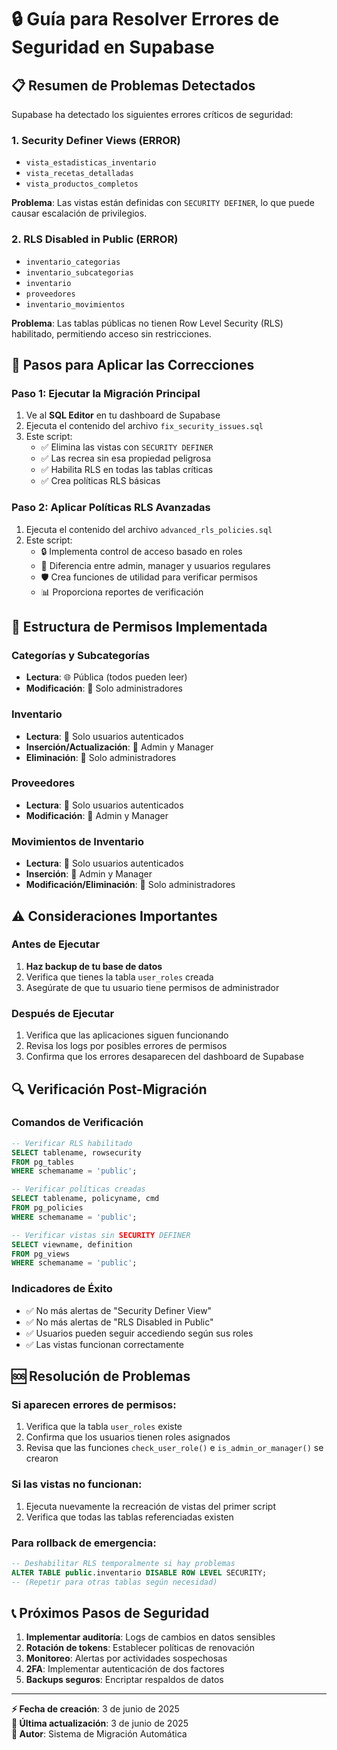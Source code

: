 # 🔒 Guía para Resolver Errores de Seguridad en Supabase

## 📋 Resumen de Problemas Detectados

Supabase ha detectado los siguientes errores críticos de seguridad:

### 1. Security Definer Views (ERROR)

- `vista_estadisticas_inventario`
- `vista_recetas_detalladas`
- `vista_productos_completos`

**Problema**: Las vistas están definidas con `SECURITY DEFINER`, lo que puede causar escalación de privilegios.

### 2. RLS Disabled in Public (ERROR)

- `inventario_categorias`
- `inventario_subcategorias`
- `inventario`
- `proveedores`
- `inventario_movimientos`

**Problema**: Las tablas públicas no tienen Row Level Security (RLS) habilitado, permitiendo acceso sin restricciones.

## 🚀 Pasos para Aplicar las Correcciones

### Paso 1: Ejecutar la Migración Principal

1. Ve al **SQL Editor** en tu dashboard de Supabase
2. Ejecuta el contenido del archivo `fix_security_issues.sql`
3. Este script:
   - ✅ Elimina las vistas con `SECURITY DEFINER`
   - ✅ Las recrea sin esa propiedad peligrosa
   - ✅ Habilita RLS en todas las tablas críticas
   - ✅ Crea políticas RLS básicas

### Paso 2: Aplicar Políticas RLS Avanzadas

1. Ejecuta el contenido del archivo `advanced_rls_policies.sql`
2. Este script:
   - 🔒 Implementa control de acceso basado en roles
   - 👥 Diferencia entre admin, manager y usuarios regulares
   - 🛡️ Crea funciones de utilidad para verificar permisos
   - 📊 Proporciona reportes de verificación

## 🎯 Estructura de Permisos Implementada

### Categorías y Subcategorías

- **Lectura**: 🌐 Pública (todos pueden leer)
- **Modificación**: 👑 Solo administradores

### Inventario

- **Lectura**: 🔐 Solo usuarios autenticados
- **Inserción/Actualización**: 👥 Admin y Manager
- **Eliminación**: 👑 Solo administradores

### Proveedores

- **Lectura**: 🔐 Solo usuarios autenticados
- **Modificación**: 👥 Admin y Manager

### Movimientos de Inventario

- **Lectura**: 🔐 Solo usuarios autenticados
- **Inserción**: 👥 Admin y Manager
- **Modificación/Eliminación**: 👑 Solo administradores

## ⚠️ Consideraciones Importantes

### Antes de Ejecutar

1. **Haz backup de tu base de datos**
2. Verifica que tienes la tabla `user_roles` creada
3. Asegúrate de que tu usuario tiene permisos de administrador

### Después de Ejecutar

1. Verifica que las aplicaciones siguen funcionando
2. Revisa los logs por posibles errores de permisos
3. Confirma que los errores desaparecen del dashboard de Supabase

## 🔍 Verificación Post-Migración

### Comandos de Verificación

```sql
-- Verificar RLS habilitado
SELECT tablename, rowsecurity
FROM pg_tables
WHERE schemaname = 'public';

-- Verificar políticas creadas
SELECT tablename, policyname, cmd
FROM pg_policies
WHERE schemaname = 'public';

-- Verificar vistas sin SECURITY DEFINER
SELECT viewname, definition
FROM pg_views
WHERE schemaname = 'public';
```

### Indicadores de Éxito

- ✅ No más alertas de "Security Definer View"
- ✅ No más alertas de "RLS Disabled in Public"
- ✅ Usuarios pueden seguir accediendo según sus roles
- ✅ Las vistas funcionan correctamente

## 🆘 Resolución de Problemas

### Si aparecen errores de permisos:

1. Verifica que la tabla `user_roles` existe
2. Confirma que los usuarios tienen roles asignados
3. Revisa que las funciones `check_user_role()` e `is_admin_or_manager()` se crearon

### Si las vistas no funcionan:

1. Ejecuta nuevamente la recreación de vistas del primer script
2. Verifica que todas las tablas referenciadas existen

### Para rollback de emergencia:

```sql
-- Deshabilitar RLS temporalmente si hay problemas
ALTER TABLE public.inventario DISABLE ROW LEVEL SECURITY;
-- (Repetir para otras tablas según necesidad)
```

## 📞 Próximos Pasos de Seguridad

1. **Implementar auditoría**: Logs de cambios en datos sensibles
2. **Rotación de tokens**: Establecer políticas de renovación
3. **Monitoreo**: Alertas por actividades sospechosas
4. **2FA**: Implementar autenticación de dos factores
5. **Backups seguros**: Encriptar respaldos de datos

---

**⚡ Fecha de creación**: 3 de junio de 2025  
**🔄 Última actualización**: 3 de junio de 2025  
**👤 Autor**: Sistema de Migración Automática
